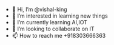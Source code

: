 - 👋 Hi, I’m @vishal-king
- 👀 I’m interested in learning new things
- 🌱 I’m currently learning AI,IOT
- 💞️ I’m looking to collaborate on IT
- 📫 How to reach me +918303666363

<!---
vishal-king/vishal-king is a ✨ special ✨ repository because its `README.md` (this file) appears on your GitHub profile.
You can click the Preview link to take a look at your changes.
--->
